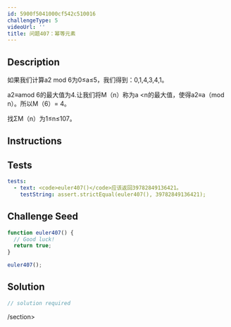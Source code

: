 ```yaml
---
id: 5900f5041000cf542c510016
challengeType: 5
videoUrl: ''
title: 问题407：幂等元素
---
```


## Description
<section id="description">如果我们计算a2 mod 6为0≤a≤5，我们得到：0,1,4,3,4,1。 <p> a2≡amod 6的最大值为4.让我们将M（n）称为a &lt;n的最大值，使得a2≡a（mod n）。所以M（6）= 4。 </p><p>找ΣM（n）为1≤n≤107。 </p></section>

## Instructions
<section id="instructions">
</section>

## Tests
<section id='tests'>

```yml
tests:
  - text: <code>euler407()</code>应该返回39782849136421。
    testString: assert.strictEqual(euler407(), 39782849136421);

```

</section>

## Challenge Seed
<section id='challengeSeed'>

<div id='js-seed'>

```js
function euler407() {
  // Good luck!
  return true;
}

euler407();

```

</div>



</section>

## Solution
<section id='solution'>

```js
// solution required
```

/section>

